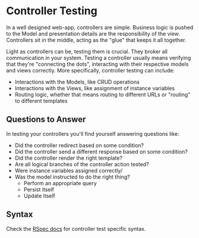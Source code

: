 # Controller Testing

In a well designed web-app, controllers are simple. Business logic is pushed to the Model and presentation details are the responsibility of the view. Controllers sit in the middle, acting as the "glue" that keeps it all together.

Light as controllers can be, testing them is crucial. They broker all communication in your system. Testing a controller usually means verifying that they're "connecting the dots", interacting with their respective models and views correctly. More specifically, controller testing can include:

 * Interactions with the Models, like CRUD operations
 * Interactions with the Views, like assignment of instance variables
 * Routing logic, whether that means routing to different URLs or "routing" to different templates

## Questions to Answer

In testing your controllers you'll find yourself answering questions like:

 * Did the controller redirect based on some condition?
 * Did the controller send a different response based on some condition?
 * Did the controller render the right template?
 * Are all logical branches of the controller action tested?
 * Were instance variables assigned correctly/
 * Was the model instructed to do the right thing?
   * Perform an appropriate query
   * Persist itself
   * Update itself

## Syntax

Check the [RSpec docs](https://www.relishapp.com/rspec/rspec-rails/docs/controller-specs) for controller test specific syntax.
